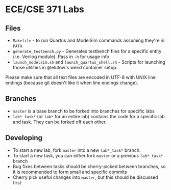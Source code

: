 # ECE/CSE 371 Labs

## Files

* `Makefile` - to run Quartus and ModelSim commands assuming they're in `PATH`
* `generate_testbench.py` - Generates testbench files for a specific entity (i.e. Verilog module). Pass in `-h` for usage info
* `launch_modelsim.sh` and `launch_quartus_shell.sh` - Scripts for launching those utilities in @elutow's weird container setup.

Please make sure that all text files are encoded in UTF-8 with UNIX line endings (because git doesn't like it when line endings change).

## Branches

* `master` is a base branch to be forked into branches for specific labs
* `lab*_task*` (or `lab*` for an entire lab) contains the code for a specific lab and task. They can be forked off each other.

## Developing

* To start a new lab, fork `master` into a new `lab*_task*` branch.
* To start a new task, you can either fork `master` or a previous `lab*_task*` branch
* Bug fixes between tasks should be cherry-picked between branches, so it is recommended to form small and specific commits
* Cherry pick useful changes into `master`, but this should be discussed first
